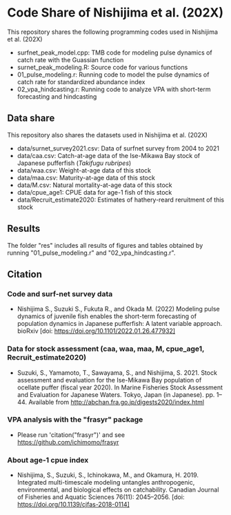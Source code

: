 # Code Share of Nishijima et al. (202X)  

This repository shares the following programming codes used in Nishijima et al. (202X)
 
- surfnet_peak_model.cpp: TMB code for modeling pulse dynamics of catch rate with the Guassian function
- surnet_peak_modeling.R: Source code for various functions
- 01_pulse_modeling.r: Running code to model the pulse dynamics of catch rate for standardized abundance index
- 02_vpa_hindcasting.r: Running code to analyze VPA with short-term forecasting and hindcasting

## Data share

This repository also shares the datasets used in Nishijima et al. (202X)

- data/surnet_survey2021.csv: Data of surfnet survey from 2004 to 2021
- data/caa.csv: Catch-at-age data of the Ise-Mikawa Bay stock of Japanese pufferfish (<i>Takifugu rubripes</i>)
- data/waa.csv: Weight-at-age data of this stock
- data/maa.csv: Maturity-at-age data of this stock
- data/M.csv: Natural mortality-at-age data of this stock
- data/cpue_age1: CPUE data for age-1 fish of this stock
- data/Recruit_estimate2020: Estimates of hathery-reard reruitment of this stock

## Results

The folder "res" includes all results of figures and tables obtained by running "01_pulse_modeling.r" and "02_vpa_hindcasting.r".

## Citation 

### Code and surf-net survey data
- Nishijima S., Suzuki S., Fukuta R., and Okada M. (2022) Modeling pulse dynamics of juvenile fish enables the short-term forecasting of population dynamics in Japanese pufferfish: A latent variable approach. bioRxiv [doi: https://doi.org/10.1101/2022.01.26.477932]

### Data for stock assessment (caa, waa, maa, M, cpue_age1, Recruit_estimate2020)
- Suzuki, S., Yamamoto, T., Sawayama, S., and Nishijima, S. 2021. Stock assessment and evaluation for the Ise-Mikawa Bay population of ocellate puffer (fiscal year 2020). In Marine Fisheries Stock Assessment and Evaluation for Japanese Waters. Tokyo, Japan (in Japanese). pp. 1–44. Available from http://abchan.fra.go.jp/digests2020/index.html

### VPA analysis with the "frasyr" package
- Please run 'citation("frasyr")' and see https://github.com/ichimomo/frasyr

### About age-1 cpue index 
- Nishijima, S., Suzuki, S., Ichinokawa, M., and Okamura, H. 2019. Integrated multi-timescale modeling untangles anthropogenic, environmental, and biological effects on catchability. Canadian Journal of Fisheries and Aquatic Sciences 76(11): 2045–2056. [doi: https://doi.org/10.1139/cjfas-2018-0114]
